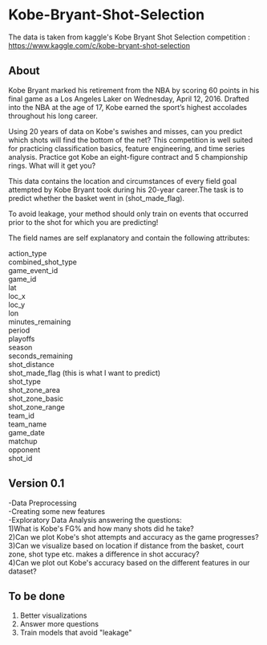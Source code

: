 # Kobe-Bryant-Shot-Selection
The data is taken from kaggle's Kobe Bryant Shot Selection competition : https://www.kaggle.com/c/kobe-bryant-shot-selection  

## About
Kobe Bryant marked his retirement from the NBA by scoring 60 points in his final game as a Los Angeles Laker on Wednesday, April 12,    2016. Drafted into the NBA at the age of 17, Kobe earned the sport’s highest accolades throughout his long career.  
  
Using 20 years of data on Kobe's swishes and misses, can you predict which shots will find the bottom of the net? This competition is well suited for practicing classification basics, feature engineering, and time series analysis. Practice got Kobe an eight-figure  contract and 5 championship rings. What will it get you?  
  
This data contains the location and circumstances of every field goal attempted by Kobe Bryant took during his 20-year career.The task is to predict whether the basket went in (shot_made_flag).  

To avoid leakage, your method should only train on events that occurred prior to the shot for which you are predicting!     
    
The field names are self explanatory and contain the following attributes:    
   
action_type  
combined_shot_type  
game_event_id  
game_id  
lat   
loc_x  
loc_y  
lon   
minutes_remaining  
period  
playoffs  
season   
seconds_remaining  
shot_distance  
shot_made_flag (this is what I want to predict)  
shot_type  
shot_zone_area  
shot_zone_basic  
shot_zone_range  
team_id  
team_name  
game_date  
matchup  
opponent  
shot_id  
   
## Version 0.1
-Data Preprocessing   
-Creating some new features  
-Exploratory Data Analysis answering the questions:  
    1)What is Kobe's FG% and how many shots did he take?  
    2)Can we plot Kobe's shot attempts and accuracy as the game progresses?  
    3)Can we visualize based on location if distance from the basket, court zone, shot type etc. makes a difference in shot accuracy?   
    4)Can we plot out Kobe's accuracy based on the different features in our dataset?  
  
## To be done
1) Better visualizations  
2) Answer more questions  
3) Train models that avoid "leakage"  
